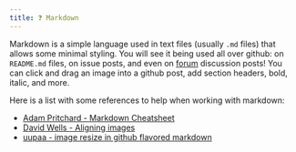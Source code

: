 ```yaml
---
title: ❓ Markdown
---
```

Markdown is a simple language used in text files (usually `.md` files) that allows some minimal styling. You will see it being used all over github: on `README.md` files, on issue posts, and even on [forum](https://community.quantumland.art/forum) discussion posts! You can click and drag an image into a github post, add section headers, bold, italic, and more.

Here is a list with some references to help when working with markdown:
- [Adam Pritchard - Markdown Cheatsheet](https://github.com/adam-p/markdown-here/wiki/Markdown-Cheatsheet)
- [David Wells - Aligning images](https://gist.github.com/DavidWells/7d2e0e1bc78f4ac59a123ddf8b74932d#aligning-images)
- [uupaa - image resize in github flavored markdown](https://gist.github.com/uupaa/f77d2bcf4dc7a294d109)